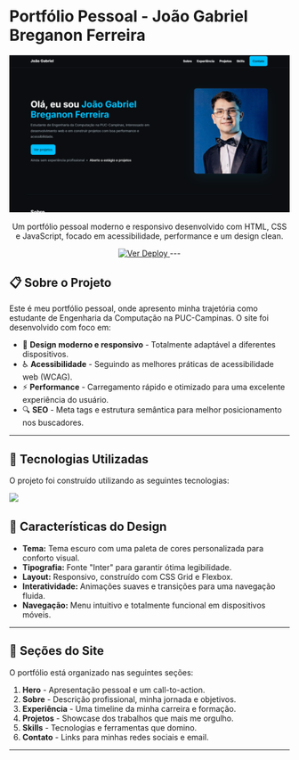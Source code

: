# Portfólio Pessoal - João Gabriel Breganon Ferreira

<p align="center">
  <img src="print.png" alt="Demonstração do Portfólio" width="800"/>
</p>

<p align="center">
  Um portfólio pessoal moderno e responsivo desenvolvido com HTML, CSS e JavaScript, focado em acessibilidade, performance e um design clean.
</p>

<p align="center">
  <a href="https://portfolio-joaobreganon.vercel.app"_blank">
    <img src="https://img.shields.io/badge/Ver%20Deploy-6A0DAD?style=for-the-badge&logo=vercel&logoColor=white" alt="Ver Deploy"/>
  </a>
---

## 📋 Sobre o Projeto

Este é meu portfólio pessoal, onde apresento minha trajetória como estudante de Engenharia da Computação na PUC-Campinas. O site foi desenvolvido com foco em:

* 🎨 **Design moderno e responsivo** - Totalmente adaptável a diferentes dispositivos.
* ♿ **Acessibilidade** - Seguindo as melhores práticas de acessibilidade web (WCAG).
* ⚡ **Performance** - Carregamento rápido e otimizado para uma excelente experiência do usuário.
* 🔍 **SEO** - Meta tags e estrutura semântica para melhor posicionamento nos buscadores.

---

## 🚀 Tecnologias Utilizadas

O projeto foi construído utilizando as seguintes tecnologias:

<p align="left">
  <a href="https://skillicons.dev">
    <img src="https://skillicons.dev/icons?i=html,css,javascript,git,github&perline=5" />
  </a>
</p>

## 🎨 Características do Design

* **Tema:** Tema escuro com uma paleta de cores personalizada para conforto visual.
* **Tipografia:** Fonte "Inter" para garantir ótima legibilidade.
* **Layout:** Responsivo, construído com CSS Grid e Flexbox.
* **Interatividade:** Animações suaves e transições para uma navegação fluida.
* **Navegação:** Menu intuitivo e totalmente funcional em dispositivos móveis.

---

## 📱 Seções do Site

O portfólio está organizado nas seguintes seções:

1.  **Hero** - Apresentação pessoal e um call-to-action.
2.  **Sobre** - Descrição profissional, minha jornada e objetivos.
3.  **Experiência** - Uma timeline da minha carreira e formação.
4.  **Projetos** - Showcase dos trabalhos que mais me orgulho.
5.  **Skills** - Tecnologias e ferramentas que domino.
6.  **Contato** - Links para minhas redes sociais e email.

---
